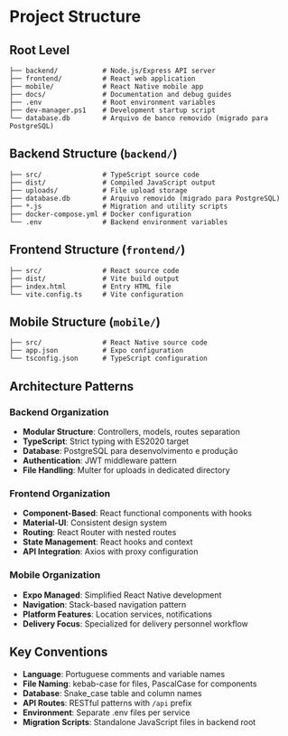 # Project Structure

## Root Level
```
├── backend/           # Node.js/Express API server
├── frontend/          # React web application  
├── mobile/            # React Native mobile app
├── docs/              # Documentation and debug guides
├── .env               # Root environment variables
├── dev-manager.ps1    # Development startup script
└── database.db        # Arquivo de banco removido (migrado para PostgreSQL)
```

## Backend Structure (`backend/`)
```
├── src/               # TypeScript source code
├── dist/              # Compiled JavaScript output
├── uploads/           # File upload storage
├── database.db        # Arquivo removido (migrado para PostgreSQL)
├── *.js               # Migration and utility scripts
├── docker-compose.yml # Docker configuration
└── .env               # Backend environment variables
```

## Frontend Structure (`frontend/`)
```
├── src/               # React source code
├── dist/              # Vite build output
├── index.html         # Entry HTML file
└── vite.config.ts     # Vite configuration
```

## Mobile Structure (`mobile/`)
```
├── src/               # React Native source code
├── app.json           # Expo configuration
└── tsconfig.json      # TypeScript configuration
```

## Architecture Patterns

### Backend Organization
- **Modular Structure**: Controllers, models, routes separation
- **TypeScript**: Strict typing with ES2020 target
- **Database**: PostgreSQL para desenvolvimento e produção
- **Authentication**: JWT middleware pattern
- **File Handling**: Multer for uploads in dedicated directory

### Frontend Organization  
- **Component-Based**: React functional components with hooks
- **Material-UI**: Consistent design system
- **Routing**: React Router with nested routes
- **State Management**: React hooks and context
- **API Integration**: Axios with proxy configuration

### Mobile Organization
- **Expo Managed**: Simplified React Native development
- **Navigation**: Stack-based navigation pattern
- **Platform Features**: Location services, notifications
- **Delivery Focus**: Specialized for delivery personnel workflow

## Key Conventions
- **Language**: Portuguese comments and variable names
- **File Naming**: kebab-case for files, PascalCase for components
- **Database**: Snake_case table and column names
- **API Routes**: RESTful patterns with `/api` prefix
- **Environment**: Separate .env files per service
- **Migration Scripts**: Standalone JavaScript files in backend root